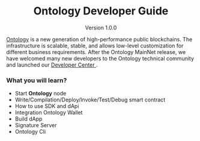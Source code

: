 
<h1 align="center">Ontology Developer Guide</h1>

<p align="center" class="version">Version 1.0.0 </p> 

[Ontology](https://ont.io/#/) is a new generation of high-performance public blockchains. The infrastructure is scalable, stable, and allows low-level customization for different business requirements. After the Ontology MainNet release, we have welcomed many new developers to the Ontology technical community and launched our [Developer Center ](https://bounty.ont.io/index.php/index/developer).

### What you will learn?

* Start **Ontology** node
* Write/Compilation/Deploy/Invoke/Test/Debug smart contract
* How to use SDK and dApi
* Integration Ontology Wallet
* Build dApp
* Signature Server
* Ontology Cli